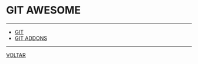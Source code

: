 # GIT AWESOME

---

* [GIT](https://github.com/dictcp/awesome-git)
* [GIT ADDONS](https://github.com/stevemao/awesome-git-addons)

---

[VOLTAR](AWESOME.md)
